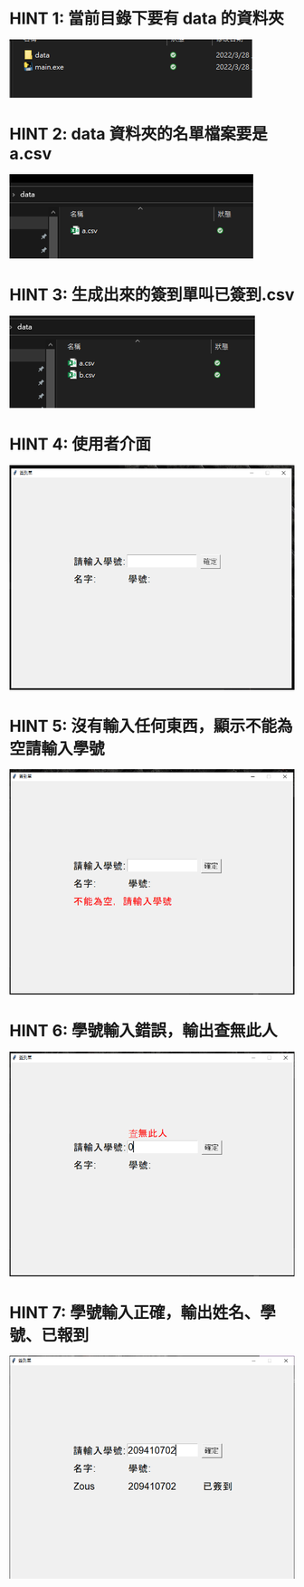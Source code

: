 # HINT 1: 當前目錄下要有 data 的資料夾

![](1.png)

# HINT 2: data 資料夾的名單檔案要是 a.csv

![](2.PNG)

# HINT 3: 生成出來的簽到單叫已簽到.csv

![](3.PNG)

# HINT 4: 使用者介面

![](4.PNG)

# HINT 5: 沒有輸入任何東西，顯示不能為空請輸入學號

![](5.PNG)

# HINT 6: 學號輸入錯誤，輸出查無此人

![](6.PNG)

# HINT 7: 學號輸入正確，輸出姓名、學號、已報到

![](7.PNG)
